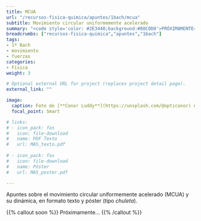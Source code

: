 ```yaml
---
title: MCUA
url: "/recursos-fisica-quimica/apuntes/1bach/mcua"
subtitle: Movimiento circular uniformemente acelerado
summary: "<code style='color: #2E3440;background:#88C0D0'>PRÓXIMAMENTE</code> <br> Movimiento circular uniformemente acelerado y dinámica del movimiento circular."
breadcrumbs: ["recursos-fisica-quimica","apuntes","1bach"]
tags:
- 1º Bach
- movimiento
- fuerzas
categories:
- Física
weight: 3

# Optional external URL for project (replaces project detail page).
external_link: ""

image:
  caption: Foto de [**Conor Luddy**](https://unsplash.com/@opticonor) en [Unsplash](https://unsplash.com)
  focal_point: Smart

# links:
# - icon_pack: fas
#   icon: file-download
#   name: PDF Texto
#   url: MAS_texto.pdf
  
# - icon_pack: fas
#   icon: file-download
#   name: Póster
#   url: MAS_poster.pdf

---
```


Apuntes sobre el movimiento circular uniformemente acelerado (MCUA) y su dinámica, en formato texto y póster (tipo _chuleta_).

{{% callout soon %}}
Próximamente...
{{% /callout %}}
